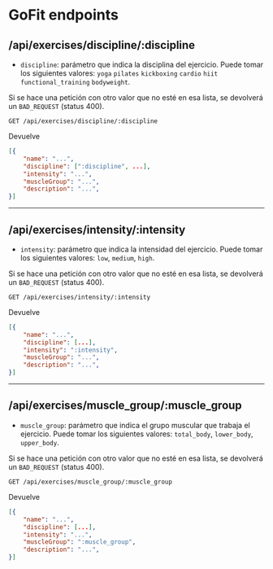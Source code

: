 # GoFit endpoints 

## /api/exercises/discipline/:discipline

- `discipline`: parámetro que indica la disciplina del ejercicio. Puede tomar los siguientes valores: `yoga` `pilates` `kickboxing` `cardio` `hiit` `functional_training` `bodyweight`.

Si se hace una petición con otro valor que no esté en esa lista, se devolverá un `BAD_REQUEST` (status 400).

~~~
GET /api/exercises/discipline/:discipline
~~~

Devuelve 

~~~json
[{
    "name": "...",
    "discipline": [":discipline", ...],
    "intensity": "...",
    "muscleGroup": "...",
    "description": "...",
}]
~~~

--- 

## /api/exercises/intensity/:intensity

- `intensity`: parámetro que indica la intensidad del ejercicio. Puede tomar los siguientes valores: `low`, `medium`, `high`.

Si se hace una petición con otro valor que no esté en esa lista, se devolverá un `BAD_REQUEST` (status 400).

~~~
GET /api/exercises/intensity/:intensity
~~~

Devuelve 

~~~json
[{
    "name": "...",
    "discipline": [...],
    "intensity": ":intensity",
    "muscleGroup": "...",
    "description": "...",
}]
~~~

---

## /api/exercises/muscle_group/:muscle_group

- `muscle_group`: parámetro que indica el grupo muscular que trabaja el ejercicio. Puede tomar los siguientes valores: `total_body`, `lower_body`, `upper_body`.

Si se hace una petición con otro valor que no esté en esa lista, se devolverá un `BAD_REQUEST` (status 400).

~~~
GET /api/exercises/muscle_group/:muscle_group
~~~

Devuelve 

~~~json
[{
    "name": "...",
    "discipline": [...],
    "intensity": "...",
    "muscleGroup": ":muscle_group",
    "description": "...",
}]
~~~